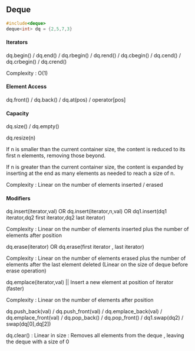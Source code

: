 ## Deque
```cpp
#include<deque>
deque<int> dq = {2,5,7,3}
```
#### Iterators 

dq.begin() / dq.end() / dq.rbegin() / dq.rend() / dq.cbegin() / dq.cend() / dq.crbegin() / dq.crend()   

Complexity : O(1)

#### Element Access

dq.front() / dq.back() / dq.at(pos) / operator[pos] 

#### Capacity

dq.size() / dq.empty()    

dq.resize(n)

If n is smaller than the current container size, the content is reduced to its first n elements, removing those beyond.

If n is greater than the current container size, the content is expanded by inserting at the end as many elements as needed to reach a size of n.

Complexity : Linear on the number of elements inserted / erased 

#### Modifiers

dq.insert(iterator,val) OR dq.insert(iterator,n,val) OR dq1.insert(dq1 iterator,dq2 first iterator,dq2 last iterator)

Complexity : Linear on the number of elements inserted plus the number of elements after position

dq.erase(iterator) OR dq.erase(first iterator , last iterator)

Complexity : Linear on the number of elements erased plus the number of elements after the last element deleted 
(Linear on the size of deque before erase operation)

dq.emplace(iterator,val) || Insert a new element at position of iterator (faster)

Complexity : Linear on the number of elements after position

dq.push_back(val) / dq.push_front(val) / dq.emplace_back(val) / dq.emplace_front(val) / dq.pop_back()  / dq.pop_front() / dq1.swap(dq2) / swap(dq[0],dq[2])    

dq.clear() : Linear in size : Removes all elements from the deque , leaving the deque with a size of 0
